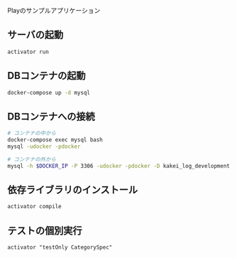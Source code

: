 Playのサンプルアプリケーション

## サーバの起動

```bash
activator run
```

## DBコンテナの起動

```bash
docker-compose up -d mysql
```

## DBコンテナへの接続

```bash
# コンテナの中から
docker-compose exec mysql bash
mysql -udocker -pdocker

# コンテナの外から
mysql -h $DOCKER_IP -P 3306 -udocker -pdocker -D kakei_log_development
```

## 依存ライブラリのインストール

```bash
activator compile
```

## テストの個別実行

```bas
activator "testOnly CategorySpec"
```